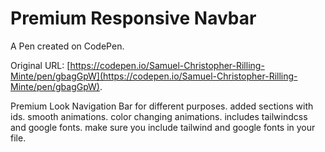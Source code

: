 # Premium Responsive Navbar

A Pen created on CodePen.

Original URL: [https://codepen.io/Samuel-Christopher-Rilling-Minte/pen/gbagGpW](https://codepen.io/Samuel-Christopher-Rilling-Minte/pen/gbagGpW).

Premium Look Navigation Bar for different purposes. added sections with ids. smooth animations. color changing animations. includes tailwindcss and google fonts. make sure you include tailwind and google fonts in your file.